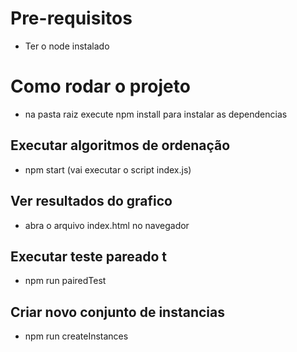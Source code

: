 # Pre-requisitos
- Ter o node instalado

# Como rodar o projeto
- na pasta raiz execute npm install para instalar as dependencias

## Executar algoritmos de ordenação
 - npm start (vai executar o script index.js)

## Ver resultados do grafico
 - abra o arquivo index.html no navegador

## Executar teste pareado t
 - npm run pairedTest

## Criar novo conjunto de instancias
 - npm run createInstances